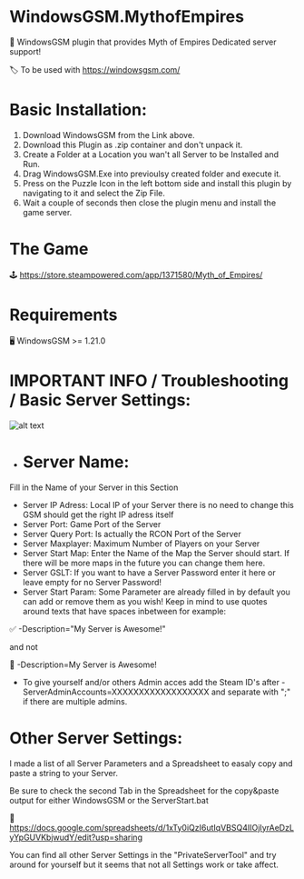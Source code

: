 # WindowsGSM.MythofEmpires
🧩 WindowsGSM plugin that provides Myth of Empires Dedicated server support!

🏷️ To be used with https://windowsgsm.com/ 

# Basic Installation: 
1. Download  WindowsGSM from the Link above.
2. Download this Plugin as .zip container and don't unpack it.
3. Create a Folder at a Location you wan't all Server to be Installed and Run.
4. Drag WindowsGSM.Exe into previoulsy created folder and execute it.
5. Press on the Puzzle Icon in the left bottom side and install this plugin by navigating to it and select the Zip File.
6. Wait a couple of seconds then close the plugin menu and install the game server.


# The Game
🕹️ https://store.steampowered.com/app/1371580/Myth_of_Empires/

# Requirements
🖥️ WindowsGSM >= 1.21.0

# IMPORTANT INFO / Troubleshooting / Basic Server Settings:
![alt text](https://i.imgur.com/vXZVL4x.png)

- # Server Name:
Fill in the Name of your Server in this Section
- Server IP Adress: Local IP of your Server there is no need to change this GSM should get the right IP adress itself
- Server Port: Game Port of the Server
- Server Query Port: Is actually the RCON Port of the Server
- Server Maxplayer: Maximum Number of Players on your Server
- Server Start Map: Enter the Name of the Map the Server should start. If there will be more maps in the future you can change them here.
- Server GSLT: If you want to have a Server Password enter it here or leave empty for no Server Password!
- Server Start Param: Some Parameter are already filled in by default you can add or remove them as you wish! Keep in mind to use quotes around texts that have spaces inbetween for example: 

:white_check_mark: -Description="My Server is Awesome!" 

and not 

:red_circle: -Description=My Server is Awesome!

- To give yourself and/or others Admin acces add the Steam ID's after -ServerAdminAccounts=XXXXXXXXXXXXXXXXXX and separate with ";" if there are multiple admins.


# Other Server Settings:
I made a list of all Server Parameters and a Spreadsheet to easaly copy and paste a string to your Server.

Be sure to check the second Tab in the Spreadsheet for the copy&paste output for either WindowsGSM or the ServerStart.bat

📄 https://docs.google.com/spreadsheets/d/1xTy0iQzI6utIqVBSQ4IIOjIyrAeDzLyYpGUVKbjwudY/edit?usp=sharing

You can find all other Server Settings in the "PrivateServerTool" and try around for yourself but it seems that not all Settings work or take affect.
